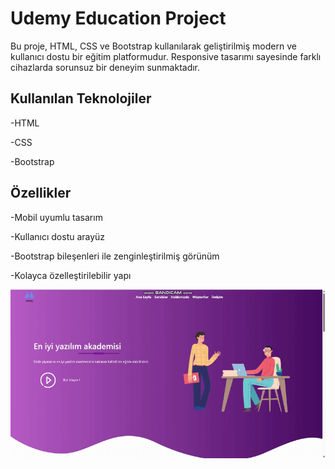 <h1> Udemy Education Project </h1>
Bu proje, HTML, CSS ve Bootstrap kullanılarak geliştirilmiş modern ve kullanıcı dostu bir eğitim platformudur. Responsive tasarımı sayesinde farklı cihazlarda sorunsuz bir deneyim sunmaktadır.

<h2> Kullanılan Teknolojiler </h2>

 -HTML
 
 -CSS
 
 -Bootstrap

 <h2> Özellikler </h2>
 
 -Mobil uyumlu tasarım

 -Kullanıcı dostu arayüz

 -Bootstrap bileşenleri ile zenginleştirilmiş görünüm

 -Kolayca özelleştirilebilir yapı

 ![](ekran.gif)
